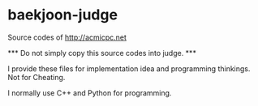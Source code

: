 # baekjoon-judge
Source codes of http://acmicpc.net

*** Do not simply copy this source codes into judge. ***

I provide these files for implementation idea and programming thinkings. Not for Cheating.

I normally use C++ and Python for programming.